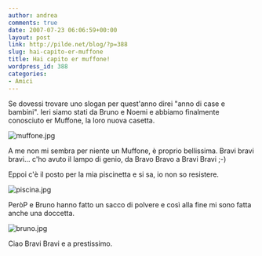 ```yaml
---
author: andrea
comments: true
date: 2007-07-23 06:06:59+00:00
layout: post
link: http://pilde.net/blog/?p=388
slug: hai-capito-er-muffone
title: Hai capito er muffone!
wordpress_id: 388
categories:
- Amici
---
```


Se dovessi trovare uno slogan per quest'anno direi "anno di case e bambini". Ieri siamo stati da Bruno e Noemi e abbiamo finalmente conosciuto er Muffone, la loro nuova casetta.

![muffone.jpg]({{baseurl}}/uploads/2007/07/muffone.jpg)




A me non mi sembra per niente un Muffone, è proprio bellissima. Bravi bravi bravi... c'ho avuto il lampo di genio, da Bravo Bravo a Bravi Bravi ;-)



Eppoi c'è il posto per la mia piscinetta e si sa, io non so resistere.

![piscina.jpg]({{baseurl}}/uploads/2007/07/piscina.jpg)




PeròP e Bruno hanno fatto un sacco di polvere e così alla fine mi sono fatta anche una doccetta.

![bruno.jpg]({{baseurl}}/uploads/2007/08/bruno.jpg)



Ciao Bravi Bravi e a prestissimo.
